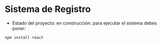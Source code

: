 <h1> Sistema de Registro</h1>

- Estado del proyecto: en construcción.
para ejecutar el sistema debes poner:

```npm install react```
